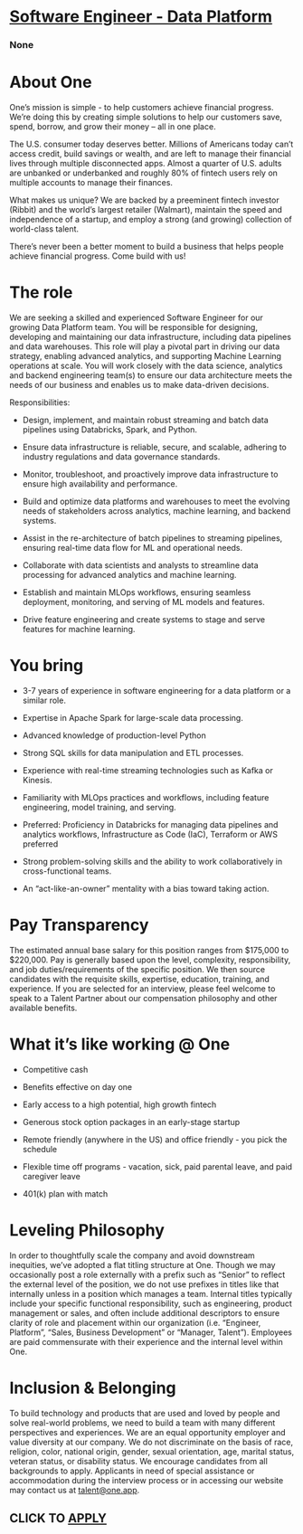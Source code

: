 # [Software Engineer - Data Platform](https://www.remotewlb.com/apply/software-engineer-data-platform-139559)  
### None  
####  

# About One

One’s mission is simple - to help customers achieve financial progress. We’re doing this by creating simple solutions to help our customers save, spend, borrow, and grow their money – all in one place.

The U.S. consumer today deserves better. Millions of Americans today can’t access credit, build savings or wealth, and are left to manage their financial lives through multiple disconnected apps. Almost a quarter of U.S. adults are unbanked or underbanked and roughly 80% of fintech users rely on multiple accounts to manage their finances.

What makes us unique? We are backed by a preeminent fintech investor (Ribbit) and the world’s largest retailer (Walmart), maintain the speed and independence of a startup, and employ a strong (and growing) collection of world-class talent.

There’s never been a better moment to build a business that helps people achieve financial progress. Come build with us!

# The role

We are seeking a skilled and experienced Software Engineer for our growing Data Platform team. You will be responsible for designing, developing and maintaining our data infrastructure, including data pipelines and data warehouses. This role will play a pivotal part in driving our data strategy, enabling advanced analytics, and supporting Machine Learning operations at scale. You will work closely with the data science, analytics and backend engineering team(s) to ensure our data architecture meets the needs of our business and enables us to make data-driven decisions.

Responsibilities:

  * Design, implement, and maintain robust streaming and batch data pipelines using Databricks, Spark, and Python.

  * Ensure data infrastructure is reliable, secure, and scalable, adhering to industry regulations and data governance standards.

  * Monitor, troubleshoot, and proactively improve data infrastructure to ensure high availability and performance.

  * Build and optimize data platforms and warehouses to meet the evolving needs of stakeholders across analytics, machine learning, and backend systems.

  * Assist in the re-architecture of batch pipelines to streaming pipelines, ensuring real-time data flow for ML and operational needs.

  * Collaborate with data scientists and analysts to streamline data processing for advanced analytics and machine learning.

  * Establish and maintain MLOps workflows, ensuring seamless deployment, monitoring, and serving of ML models and features.

  * Drive feature engineering and create systems to stage and serve features for machine learning.  

# You bring

  * 3-7 years of experience in software engineering for a data platform or a similar role.

  * Expertise in Apache Spark for large-scale data processing.

  * Advanced knowledge of production-level Python

  * Strong SQL skills for data manipulation and ETL processes.

  * Experience with real-time streaming technologies such as Kafka or Kinesis.

  * Familiarity with MLOps practices and workflows, including feature engineering, model training, and serving.

  * Preferred: Proficiency in Databricks for managing data pipelines and analytics workflows, Infrastructure as Code (IaC), Terraform or AWS preferred

  * Strong problem-solving skills and the ability to work collaboratively in cross-functional teams.

  * An “act-like-an-owner” mentality with a bias toward taking action.

# Pay Transparency

The estimated annual base salary for this position ranges from $175,000 to $220,000. Pay is generally based upon the level, complexity, responsibility, and job duties/requirements of the specific position. We then source candidates with the requisite skills, expertise, education, training, and experience. If you are selected for an interview, please feel welcome to speak to a Talent Partner about our compensation philosophy and other available benefits.

# What it’s like working @ One

  * Competitive cash

  * Benefits effective on day one 

  * Early access to a high potential, high growth fintech

  * Generous stock option packages in an early-stage startup

  * Remote friendly (anywhere in the US) and office friendly - you pick the schedule

  * Flexible time off programs - vacation, sick, paid parental leave, and paid caregiver leave

  * 401(k) plan with match

# Leveling Philosophy

In order to thoughtfully scale the company and avoid downstream inequities, we’ve adopted a flat titling structure at One. Though we may occasionally post a role externally with a prefix such as “Senior” to reflect the external level of the position, we do not use prefixes in titles like that internally unless in a position which manages a team. Internal titles typically include your specific functional responsibility, such as engineering, product management or sales, and often include additional descriptors to ensure clarity of role and placement within our organization (i.e. “Engineer, Platform”, “Sales, Business Development” or “Manager, Talent”). Employees are paid commensurate with their experience and the internal level within One.

# Inclusion & Belonging

To build technology and products that are used and loved by people and solve real-world problems, we need to build a team with many different perspectives and experiences. We are an equal opportunity employer and value diversity at our company. We do not discriminate on the basis of race, religion, color, national origin, gender, sexual orientation, age, marital status, veteran status, or disability status. We encourage candidates from all backgrounds to apply. Applicants in need of special assistance or accommodation during the interview process or in accessing our website may contact us at talent@one.app.

  
## CLICK TO [APPLY](https://www.remotewlb.com/apply/software-engineer-data-platform-139559)

